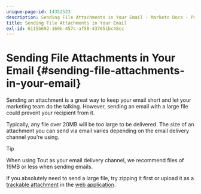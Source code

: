 ```yaml
---
unique-page-id: 14352523
description: Sending File Attachments in Your Email - Marketo Docs - Product Documentation
title: Sending File Attachments in Your Email
exl-id: 6115b692-169b-457c-af58-437651bc48cc
---
```

# Sending File Attachments in Your Email {#sending-file-attachments-in-your-email}

Sending an attachment is a great way to keep your email short and let your marketing team do the talking. However, sending an email with a large file could prevent your recipient from it.

Typically, any file over 20MB will be too large to be delivered. The size of an attachment you can send via email varies depending on the email delivery channel you're using.

>[!TIP]
>
>When using Tout as your email delivery channel, we recommend files of 19MB or less when sending emails.

If you absolutely need to send a large file, try zipping it first or upload it as a [trackable attachment](/help/marketo/product-docs/marketo-sales-connect/email/common-tracking-questions/how-to-track-your-email-attachments.md) in the [web application](https://toutapp.com/login).
